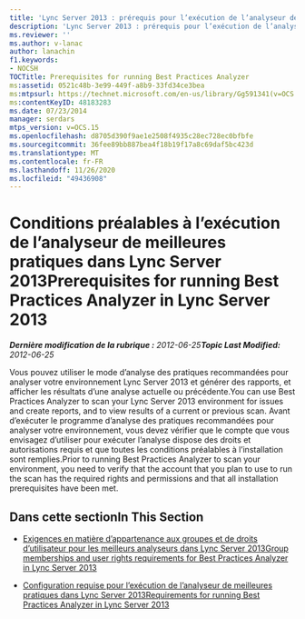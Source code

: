 ```yaml
---
title: 'Lync Server 2013 : prérequis pour l’exécution de l’analyseur de meilleures pratiques'
description: 'Lync Server 2013 : prérequis pour l’exécution de l’analyseur de recommandations.'
ms.reviewer: ''
ms.author: v-lanac
author: lanachin
f1.keywords:
- NOCSH
TOCTitle: Prerequisites for running Best Practices Analyzer
ms:assetid: 0521c48b-3e99-449f-a8b9-33fd34ce3bea
ms:mtpsurl: https://technet.microsoft.com/en-us/library/Gg591341(v=OCS.15)
ms:contentKeyID: 48183283
ms.date: 07/23/2014
manager: serdars
mtps_version: v=OCS.15
ms.openlocfilehash: d8705d390f9ae1e2508f4935c28ec728ec0bfbfe
ms.sourcegitcommit: 36fee89bb887bea4f18b19f17a8c69daf5bc423d
ms.translationtype: MT
ms.contentlocale: fr-FR
ms.lasthandoff: 11/26/2020
ms.locfileid: "49436908"
---
```

# <a name="prerequisites-for-running-best-practices-analyzer-in-lync-server-2013"></a><span data-ttu-id="819fb-103">Conditions préalables à l’exécution de l’analyseur de meilleures pratiques dans Lync Server 2013</span><span class="sxs-lookup"><span data-stu-id="819fb-103">Prerequisites for running Best Practices Analyzer in Lync Server 2013</span></span>

<div data-xmlns="http://www.w3.org/1999/xhtml">

<div class="topic" data-xmlns="http://www.w3.org/1999/xhtml" data-msxsl="urn:schemas-microsoft-com:xslt" data-cs="https://msdn.microsoft.com/">

<div data-asp="https://msdn2.microsoft.com/asp">



</div>

<div id="mainSection">

<div id="mainBody"><span data-ttu-id="819fb-104">

<span> </span></span><span class="sxs-lookup"><span data-stu-id="819fb-104">

<span> </span></span></span>

<span data-ttu-id="819fb-105">_**Dernière modification de la rubrique :** 2012-06-25_</span><span class="sxs-lookup"><span data-stu-id="819fb-105">_**Topic Last Modified:** 2012-06-25_</span></span>

<span data-ttu-id="819fb-106">Vous pouvez utiliser le mode d’analyse des pratiques recommandées pour analyser votre environnement Lync Server 2013 et générer des rapports, et afficher les résultats d’une analyse actuelle ou précédente.</span><span class="sxs-lookup"><span data-stu-id="819fb-106">You can use Best Practices Analyzer to scan your Lync Server 2013 environment for issues and create reports, and to view results of a current or previous scan.</span></span> <span data-ttu-id="819fb-107">Avant d’exécuter le programme d’analyse des pratiques recommandées pour analyser votre environnement, vous devez vérifier que le compte que vous envisagez d’utiliser pour exécuter l’analyse dispose des droits et autorisations requis et que toutes les conditions préalables à l’installation sont remplies.</span><span class="sxs-lookup"><span data-stu-id="819fb-107">Prior to running Best Practices Analyzer to scan your environment, you need to verify that the account that you plan to use to run the scan has the required rights and permissions and that all installation prerequisites have been met.</span></span>

<div>

## <a name="in-this-section"></a><span data-ttu-id="819fb-108">Dans cette section</span><span class="sxs-lookup"><span data-stu-id="819fb-108">In This Section</span></span>

  - [<span data-ttu-id="819fb-109">Exigences en matière d’appartenance aux groupes et de droits d’utilisateur pour les meilleurs analyseurs dans Lync Server 2013</span><span class="sxs-lookup"><span data-stu-id="819fb-109">Group memberships and user rights requirements for Best Practices Analyzer in Lync Server 2013</span></span>](lync-server-2013-group-memberships-and-user-rights-requirements-for-best-practices-analyzer.md)

  - [<span data-ttu-id="819fb-110">Configuration requise pour l’exécution de l’analyseur de meilleures pratiques dans Lync Server 2013</span><span class="sxs-lookup"><span data-stu-id="819fb-110">Requirements for running Best Practices Analyzer in Lync Server 2013</span></span>](lync-server-2013-requirements-for-running-best-practices-analyzer.md)

<span data-ttu-id="819fb-111"></div>

</div>

<span> </span>

</div>

</div>

</span><span class="sxs-lookup"><span data-stu-id="819fb-111"></div>

</div>

<span> </span>

</div>

</div>

</span></span></div>

